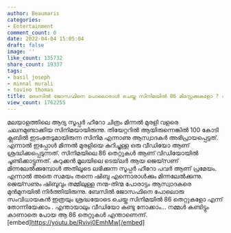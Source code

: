 ```yaml
---
author: Beaumaris
categories:
- Entertainment
comment_count: 0
date: 2022-04-04 15:05:04
draft: false
image: ''
like_count: 135732
share_count: 19337
tags:
- basil joseph
- minnal murali
- tovino thomas
title: ബേസിൽ ജോസഫിനെ പോലൊരാൾ ചെയ്ത സിനിമയിൽ 86 മിസ്റ്റേക്കുകളോ ? വീഡിയോ കാണാം
view_count: 1762255
---
```


മലയാളത്തിലെ ആദ്യ സൂപ്പർ ഹീറോ ചിത്രം മിന്നൽ മുരളി വളരെ ചലനമുണ്ടാക്കിയ സിനിമയായിരുന്നു. തിയേറ്ററിൽ ആയിരുന്നെങ്കിൽ 100 കോടി ക്ലബിൽ ഇടംതേടുമായിരുന്ന സിനിമ എന്നാണു ആസ്വാദകർ അഭിപ്രായപ്പെട്ടത്. എന്നാൽ ഇപ്പോൾ മിന്നൽ മുരളിയെ കുറിച്ചുള്ള ഒരു വീഡിയോ ആണ് ശ്രദ്ധിക്കപ്പെടുന്നത്. സിനിമയിലെ 86 തെറ്റുകൾ ആണ് വിഡിയോയിൽ ചൂണ്ടിക്കാട്ടുന്നത്. കുറുക്കൻ മൂലയിലെ ടെയ്‌ലർ ആയ ജെയ്സണ് മിന്നലേൽക്കുമ്പോൾ അതിലൂടെ ലഭിക്കുന്ന സൂപ്പർ ഹീറോ പവർ ആണ് പ്രമേയം. എന്നാൽ അതെ സമയം തന്നെ ഷിബു എന്നൊരാൾക്കും മിന്നലേൽക്കുന്നു. ജെയ്സണും ഷിബുവും തമ്മിലുള്ള നന്മ-തിന്മ പോരാട്ടം ആസ്വാദകരെ മുൻമുനയിൽ നിർത്തിയിരുന്നു. ബേസിൽ ജോസഫിനെ പോലൊരു സംവിധായകൻ ഇത്രയും ശ്രദ്ധയോടെ ചെയ്ത സിനിമയിൽ 86 തെറ്റുകളോ എന്ന് തോന്നിയേക്കാം . എന്തായാലും വീഡിയോ കണ്ടു നോക്കാം... നമ്മൾ കണ്ടിട്ടും കാണാതെ പോയ ആ 86 തെറ്റുകൾ എന്താണെന്ന്. [embed]https://youtu.be/Rvivj0EmhMw[/embed]